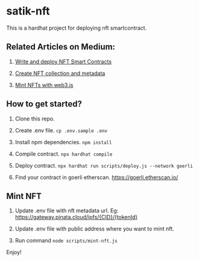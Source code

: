 # satik-nft

This is a hardhat project for deploying nft smartcontract.


## Related Articles on Medium:

1. [Write and deploy NFT Smart Contracts](https://prajwalbati.medium.com/write-and-deploy-nft-smart-contracts-af8ca48e6917)

2. [Create NFT collection and metadata](https://prajwalbati.medium.com/create-nft-collection-and-metadata-6dce86cb0710)

3. [Mint NFTs with web3.js](https://prajwalbati.medium.com/mint-nfts-with-web3-js-b39a3ada2d9b)


## How to get started?

1. Clone this repo.

2. Create .env file.  `cp .env.sample .env`

3. Install npm dependencies. `npm install`

4. Compile contract. `npx hardhat compile`

5. Deploy contract. `npx hardhat run scripts/deploy.js --network goerli`

6. Find your contract in goerli etherscan. https://goerli.etherscan.io/


## Mint NFT

1. Update .env file with nft metadata url. Eg: https://gateway.pinata.cloud/ipfs/{CID}/{tokenId}

2. Update .env file with public address where you want to mint nft.

3. Run command `node scripts/mint-nft.js`


Enjoy!